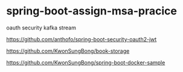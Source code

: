 # spring-boot-assign-msa-pracice

oauth security
kafka stream

https://github.com/anthofo/spring-boot-security-oauth2-jwt

https://github.com/KwonSungBong/book-storage

https://github.com/KwonSungBong/spring-boot-docker-sample









